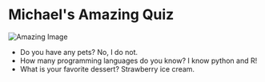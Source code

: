 # Michael's Amazing Quiz

![Amazing Image](https://logos.textgiraffe.com/logos/logo-name/Amazing-designstyle-amazing-m.png)

* Do you have any pets? No, I do not.
* How many programming languages do you know? I know python and R!
* What is your favorite dessert? Strawberry ice cream.

